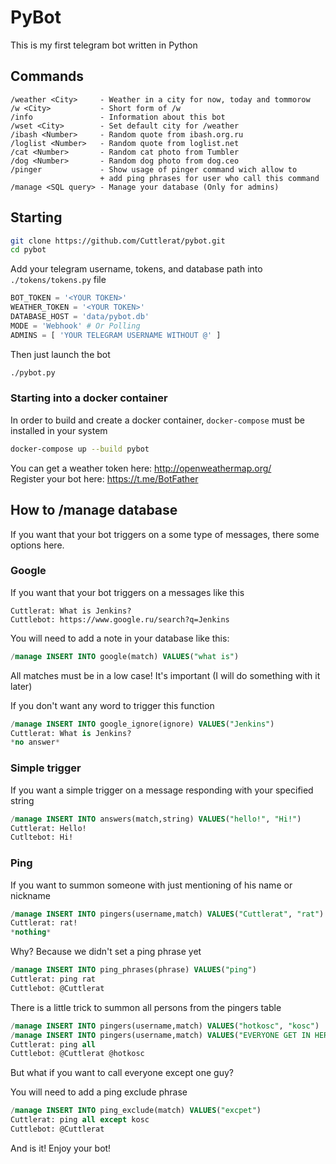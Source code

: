 # PyBot

This is my first telegram bot written in Python

## Commands

```
/weather <City>     - Weather in a city for now, today and tommorow
/w <City>           - Short form of /w
/info               - Information about this bot
/wset <City>        - Set default city for /weather
/ibash <Number>     - Random quote from ibash.org.ru
/loglist <Number>   - Random quote from loglist.net
/cat <Number>       - Random cat photo from Tumbler
/dog <Number>       - Random dog photo from dog.ceo
/pinger             - Show usage of pinger command wich allow to
                    + add ping phrases for user who call this command
/manage <SQL query> - Manage your database (Only for admins)
```

## Starting

```bash
git clone https://github.com/Cuttlerat/pybot.git
cd pybot
```

Add your telegram username, tokens, and database path into `./tokens/tokens.py` file
```python
BOT_TOKEN = '<YOUR TOKEN>'
WEATHER_TOKEN = '<YOUR TOKEN>'
DATABASE_HOST = 'data/pybot.db'
MODE = 'Webhook' # Or Polling
ADMINS = [ 'YOUR TELEGRAM USERNAME WITHOUT @' ]
```

Then just launch the bot

```bash
./pybot.py
```

### Starting into a docker container

In order to build and create a docker container, `docker-compose` must be installed in your system

```bash
docker-compose up --build pybot
```

You can get a weather token here: http://openweathermap.org/ <br>
Register your bot here: https://t.me/BotFather

## How to /manage database

If you want that your bot triggers on a some type of messages, there some options here.

### Google

If you want that your bot triggers on a messages like this
```
Cuttlerat: What is Jenkins?
Cuttlebot: https://www.google.ru/search?q=Jenkins
```

You will need to add a note in your database like this:

```sql
/manage INSERT INTO google(match) VALUES("what is")
```

All matches must be in a low case! It's important (I will do something with it later)

If you don't want any word to trigger this function

```sql
/manage INSERT INTO google_ignore(ignore) VALUES("Jenkins")
Cuttlerat: What is Jenkins?
*no answer*
```

### Simple trigger

If you want a simple trigger on a message responding with your specified string

```sql
/manage INSERT INTO answers(match,string) VALUES("hello!", "Hi!")
Cuttlerat: Hello!
Cutltebot: Hi!
```

### Ping

If you want to summon someone with just mentioning of his name or nickname

```sql
/manage INSERT INTO pingers(username,match) VALUES("Cuttlerat", "rat")
Cuttlerat: rat!
*nothing*
```

Why? Because we didn't set a ping phrase yet

```sql
/manage INSERT INTO ping_phrases(phrase) VALUES("ping")
Cuttlerat: ping rat
Cuttlebot: @Cuttlerat
```

There is a little trick to summon all persons from the pingers table

```sql
/manage INSERT INTO pingers(username,match) VALUES("hotkosc", "kosc")
/manage INSERT INTO pingers(username,match) VALUES("EVERYONE GET IN HERE", "all")
Cuttlerat: ping all
Cuttlebot: @Cuttlerat @hotkosc
```

But what if you want to call everyone except one guy?

You will need to add a ping exclude phrase

```sql
/manage INSERT INTO ping_exclude(match) VALUES("excpet")
Cuttlerat: ping all except kosc
Cuttlebot: @Cuttlerat
```

And is it! Enjoy your bot!

